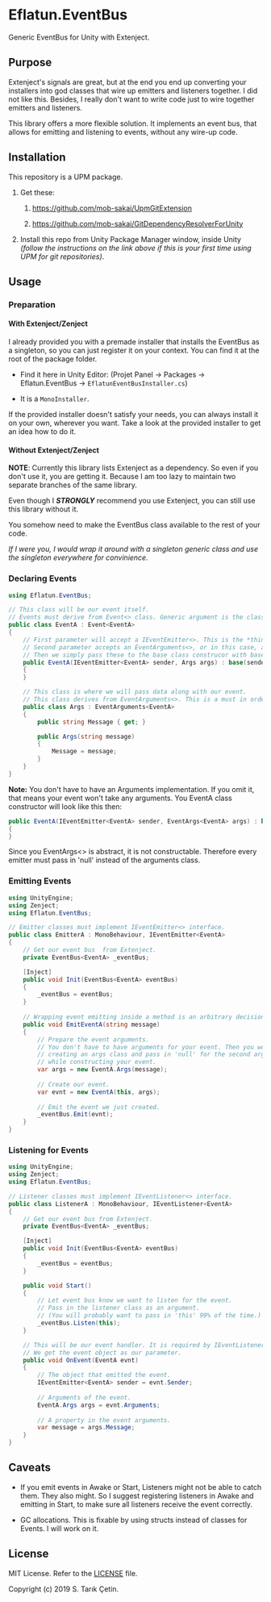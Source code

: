 # Eflatun.EventBus
Generic EventBus for Unity with Extenject.

## Purpose
Extenject's signals are great, but at the end you end up converting your installers into god classes that wire up emitters and listeners together. I did not like this. Besides, I really don't want to write code just to wire together emitters and listeners.

This library offers a more flexible solution. It implements an event bus, that allows for emitting and listening to events, without any wire-up code.

## Installation

This repository is a UPM package.

1. Get these: 

    1. https://github.com/mob-sakai/UpmGitExtension
    
    2. https://github.com/mob-sakai/GitDependencyResolverForUnity

2. Install this repo from Unity Package Manager window, inside Unity *(follow the instructions on the link above if this is your first time using UPM for git repositories)*.

## Usage

### Preparation 

#### With Extenject/Zenject

 I already provided you with a premade installer that installs the EventBus as a singleton, so you can just register it on your context. You can find it at the root of the package folder. 

* Find it here in Unity Editor: (Projet Panel → Packages → Eflatun.EventBus → `EflatunEventBusInstaller.cs`)

* It is a `MonoInstaller`.

If the provided installer doesn't satisfy your needs, you can always install it on your own, wherever you want. Take a look at the provided installer to get an idea how to do it.

#### Without Extenject/Zenject

**NOTE**: Currently this library lists Extenject as a dependency. So even if you don't use it, you are getting it. Because I am too lazy to maintain two separate branches of the same library.

Even though I ***STRONGLY*** recommend you use Extenject, you can still use this library without it.

You somehow need to make the EventBus class available to the rest of your code. 

*If I were you, I would wrap it around with a singleton generic class and use the singleton everywhere for convinience.*

### Declaring Events

```cs
using Eflatun.EventBus;

// This class will be our event itself.
// Events must derive from Event<> class. Generic argument is the class itself.
public class EventA : Event<EventA>
{
    // First parameter will accept a IEventEmitter<>. This is the *thing* that raised the event, whatever it is.
    // Second parameter accepts an EventArguments<>, or in this case, a class that derives from it.
    // Then we simply pass these to the base class construcor with base(sender, args). Base class handles everything for us.
    public EventA(IEventEmitter<EventA> sender, Args args) : base(sender, args)
    {
    }

    // This class is where we will pass data along with our event.
    // This class derives from EventArguments<>. This is a must in order to use it in the Event's constructor.
    public class Args : EventArguments<EventA>
    {
        public string Message { get; }

        public Args(string message)
        {
            Message = message;
        }
    }
}
```

**Note:** You don't have to have an Arguments implementation. If you omit it, that means your event won't take any arguments. You EventA class constructor will look like this then:

```cs
public EventA(IEventEmitter<EventA> sender, EventArgs<EventA> args) : base(sender, args)
{
}
```

Since you EventArgs<> is abstract, it is not constructable. Therefore every emitter must pass in 'null' instead of the arguments class.
    
### Emitting Events

```cs
using UnityEngine;
using Zenject;
using Eflatun.EventBus;

// Emitter classes must implement IEventEmitter<> interface.
public class EmitterA : MonoBehaviour, IEventEmitter<EventA>
{
    // Get our event bus  from Extenject.
    private EventBus<EventA> _eventBus;

    [Inject]
    public void Init(EventBus<EventA> eventBus)
    {
        _eventBus = eventBus;
    }
    
    // Wrapping event emitting inside a method is an arbitrary decision, you don't have to do it.
    public void EmitEventA(string message)
    {       
        // Prepare the event arguments.
        // You don't have to have arguments for your event. Then you would skip 
        // creating an args class and pass in 'null' for the second argument 
        // while constructing your event.
        var args = new EventA.Args(message);
        
        // Create our event.
        var evnt = new EventA(this, args);
        
        // Emit the event we just created.
        _eventBus.Emit(evnt);
    }
}
```

### Listening for Events

```cs
using UnityEngine;
using Zenject;
using Eflatun.EventBus;

// Listener classes must implement IEventListener<> interface.
public class ListenerA : MonoBehaviour, IEventListener<EventA>
{
    // Get our event bus from Extenject.
    private EventBus<EventA> _eventBus;

    [Inject]
    public void Init(EventBus<EventA> eventBus)
    {
        _eventBus = eventBus;
    }

    public void Start()
    {
        // Let event bus know we want to listen for the event. 
        // Pass in the listener class as an argument.
        // (You will probably want to pass in 'this' 99% of the time.)
        _eventBus.Listen(this);
    }

    // This will be our event handler. It is required by IEventListener<>. 
    // We get the event object as our parameter.
    public void OnEvent(EventA evnt)
    {
        // The object that emitted the event.
        IEventEmitter<EventA> sender = evnt.Sender;
        
        // Arguments of the event.
        EventA.Args args = evnt.Arguments;
        
        // A property in the event arguments.
        var message = args.Message;
    }
}
```

## Caveats

* If you emit events in Awake or Start, Listeners might not be able to catch them. They also might. So I suggest registering listeners in Awake and emitting in Start, to make sure all listeners receive the event correctly.

* GC allocations. This is fixable by using structs instead of classes for Events. I will work on it.


## License

MIT License. Refer to the [LICENSE](/LICENSE) file.

Copyright (c) 2019 S. Tarık Çetin.

